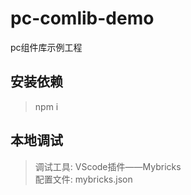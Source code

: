 # pc-comlib-demo
pc组件库示例工程

## 安装依赖
> npm i

## 本地调试
> 调试工具: VScode插件——Mybricks  
> 配置文件: mybricks.json